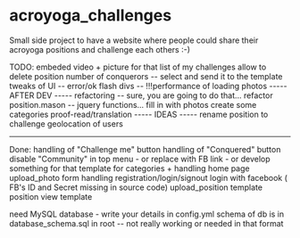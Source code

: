 acroyoga_challenges
=====================
Small side project to have a website where people could share their acroyoga positions and challenge each others :-)

TODO:
embeded video + picture for that
list of my challenges
allow to delete position 
number of conquerors -- select and send it to the template
tweaks of UI
	-- error/ok flash divs 
	-- 
!!!performance of loading photos
----- AFTER DEV -----
refactoring -- sure, you are going to do that...
refactor position.mason -- jquery functions...
fill in with photos
create some categories
proof-read/translation
----- IDEAS -----
rename position to challenge
geolocation of users

----------------------------------------
Done:
handling of "Challenge me" button
handling of "Conquered" button
disable "Community" in top menu - or replace with FB link - or develop something for that 
template for categories + handling
home page
upload_photo form handling
registration/login/signout
login with facebook ( FB's ID and Secret missing in source code)
upload_position template
position view template


need MySQL database - write your details in config.yml
schema of db is in database_schema.sql in root -- not really working or needed in that format

